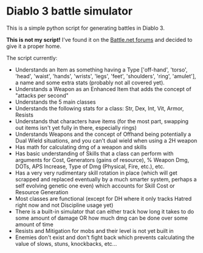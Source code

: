 Diablo 3 battle simulator
=========================

This is a simple python script for generating battles in Diablo 3.

**This is not my script!** I've found it on the [Battle.net forums](us.battle.net/d3/en/forum/topic/4926623342) and decided to give it a proper home.

The script currently:

- Understands an Item as something having a Type ['off-hand', 'torso', 'head', 'waist', 'hands', 'wrists', 'legs', 'feet', 'shoulders', 'ring', 'amulet'], a name and some extra stats (probably not all covered yet).
- Understands a Weapon as an Enhanced Item that adds the concept of "attacks per second"
- Understands the 5 main classes
- Understands the following stats for a class: Str, Dex, Int, Vit, Armor, Resists
- Understands that characters have items (for the most part, swapping out items isn't yet fully in there, especially rings)
- Understands Weapons and the concept of Offhand being potentially a Dual Wield situations, and you can't dual wield when using a 2H weapon
- Has math for calculating dmg of a weapon and skills
- Has basic understanding of Skills that a class can perform with arguments for Cost, Generators (gains of resource), % Weapon Dmg, DOTs, APS Increase, Type of Dmg (Physical, Fire, etc.), etc.
- Has a very very rudimentary skill rotation in place (which will get scrapped and replaced eventually by a much smarter system, perhaps a self evolving genetic one even) which accounts for Skill Cost or Resource Generation
- Most classes are functional (except for DH where it only tracks Hatred right now and not Discipline usage yet)
- There is a built-in simulator that can either track how long it takes to do some amount of damage  OR  how much dmg can be done over some amount of time
- Resists and Mitigation for mobs and their level is not yet built in
- Enemies don't exist and don't fight back which prevents calculating the value of slows, stuns, knockbacks, etc...